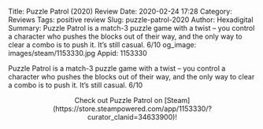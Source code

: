 Title: Puzzle Patrol (2020) Review
Date: 2020-02-24 17:28
Category: Reviews
Tags: positive review
Slug: puzzle-patrol-2020
Author: Hexadigital
Summary: Puzzle Patrol is a match-3 puzzle game with a twist – you control a character who pushes the blocks out of their way, and the only way to clear a combo is to push it. It’s still casual. 6/10
og_image: images/steam/1153330.jpg
Appid: 1153330

Puzzle Patrol is a match-3 puzzle game with a twist – you control a character who pushes the blocks out of their way, and the only way to clear a combo is to push it. It’s still casual. 6/10

<center>Check out Puzzle Patrol on [Steam](https://store.steampowered.com/app/1153330/?curator_clanid=34633900)!</center>
